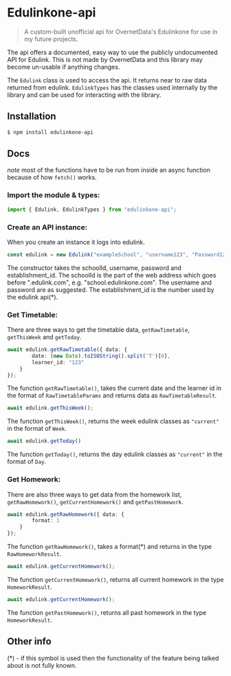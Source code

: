 # Edulinkone-api

> A custom-built unofficial api for OvernetData's Edulinkone for use in my future projects.

The api offers a documented, easy way to use the publicly undocumented API for Edulink. This is not made by OvernetData
and this library may become un-usable if anything changes.

The `Edulink` class is used to access the api. It returns near to raw data returned from edulink.
`EdulinkTypes` has the classes used internally by the library and can be used for interacting with the library.

## Installation

```bash
$ npm install edulinkone-api 
```

## Docs

*note* most of the functions have to be run from inside an async function because of how `fetch()` works.

### Import the module & types:
```ts
import { Edulink, EdulinkTypes } from "edulinkone-api";
```

### Create an API instance:
When you create an instance it logs into edulink.
```ts
const edulink = new Edulink("exampleSchool", "username123", "Password123", 1);
```
The constructor takes the schoolId, username, password and establishment_id.
The schoolId is the part of the web address which goes before ".edulink.com", e.g. "school.edulinkone.com".
The username and password are as suggested.
The establishment_id is the number used by the edulink api(*).

### Get Timetable:
There are three ways to get the timetable data, `getRawTimetable`, `getThisWeek` and `getToday`.

```ts
await edulink.getRawTimetable({ data: {
	    date: (new Date).toISOString().split('T')[0],
        learner_id: "123"
    } 
});
```
The function `getRawTimetable()`, takes the current date and the learner id in the format of `RawTimetableParams` and 
returns data as `RawTimetableResult`.

```ts
await edulink.getThisWeek();
```
The function `getThisWeek()`, returns the week edulink classes as `"current"` in the format of `Week`.

```ts
await edulink.getToday()
```
The function `getToday()`, returns the day edulink classes as `"current"` in the format of `Day`.

### Get Homework:
There are also three ways to get data from the homework list, `getRawHomework()`, `getCurrentHomework()` and 
`getPastHomework`.

```ts
await edulink.getRawHomework({ data: {
	    format: 1
    } 
});
```
The function `getRawHomework()`, takes a format(*) and returns in the type `RawHomeworkResult`.

```ts
await edulink.getCurrentHomework();
```
The function `getCurrentHomework()`, returns all current homework in the type `HomeworkResult`.

```ts
await edulink.getCurrentHomework();
```
The function `getPastHomework()`, returns all past homework in the type `HomeworkResult`.

## Other info
(*) - if this symbol is used then the functionality of the feature being talked about is not fully known.
